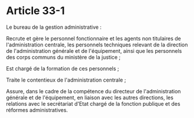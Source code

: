 # Article 33-1

Le bureau de la gestion administrative :

Recrute et gère le personnel fonctionnaire et les agents non titulaires de l'administration centrale, les personnels techniques relevant de la direction de l'administration générale et de l'équipement, ainsi que les personnels des corps communs du ministère de la justice ;

Est chargé de la formation de ces personnels ;

Traite le contentieux de l'administration centrale ;

Assure, dans le cadre de la compétence du directeur de l'administration générale et de l'équipement, en liaison avec les autres directions, les relations avec le secrétariat d'Etat chargé de la fonction publique et des réformes administratives.
